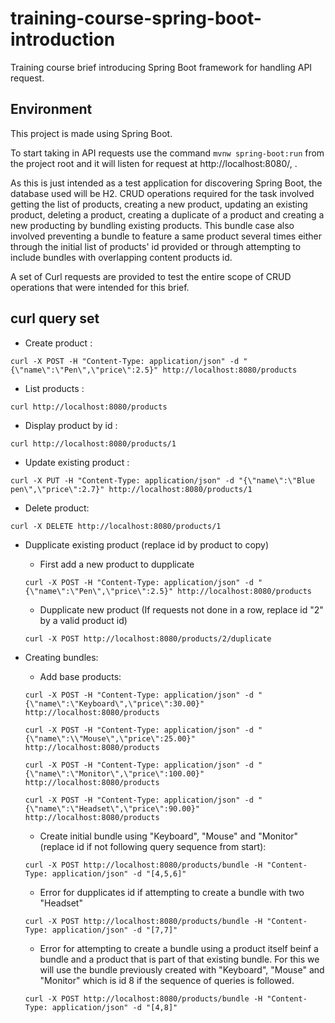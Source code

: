 # training-course-spring-boot-introduction
Training course brief introducing Spring Boot framework for handling API request.

## Environment

This project is made using Spring Boot.

To start taking in API requests use the command `mvnw spring-boot:run` from the project root and it will listen for request at http://localhost:8080/, .

As this is just intended as a test application for discovering Spring Boot, the database used will be H2.
CRUD operations required for the task involved getting the list of products, creating a new product, updating an existing product, deleting a product, creating a duplicate of a product and creating a new producting by bundling existing products. 
This bundle case also involved preventing a bundle to feature a same product several times either through the initial list of products' id provided or through attempting to include bundles with overlapping content products id. 

A set of Curl requests are provided to test the entire scope of CRUD operations that were intended for this brief.



## curl query set

* Create product :

`curl -X POST -H "Content-Type: application/json" -d "{\"name\":\"Pen\",\"price\":2.5}" http://localhost:8080/products` 

* List products :

`curl http://localhost:8080/products`

* Display product by id :

`curl http://localhost:8080/products/1`

* Update existing product :

`curl -X PUT -H "Content-Type: application/json" -d "{\"name\":\"Blue pen\",\"price\":2.7}" http://localhost:8080/products/1`

* Delete product:

`curl -X DELETE http://localhost:8080/products/1`

* Dupplicate existing product (replace id by product to copy)
    * First add a new product to dupplicate

    `curl -X POST -H "Content-Type: application/json" -d "{\"name\":\"Pen\",\"price\":2.5}" http://localhost:8080/products`

    * Dupplicate new product (If requests not done in a row, replace id "2" by a valid product id)

    `curl -X POST http://localhost:8080/products/2/duplicate`

* Creating bundles:
    * Add base products:

    `curl -X POST -H "Content-Type: application/json" -d "{\"name\":\"Keyboard\",\"price\":30.00}" http://localhost:8080/products`

    `curl -X POST -H "Content-Type: application/json" -d "{\"name\":\\"Mouse\",\"price\":25.00}" http://localhost:8080/products`


    `curl -X POST -H "Content-Type: application/json" -d "
    {\"name\":\"Monitor\",\"price\":100.00}" http://localhost:8080/products`

    `curl -X POST -H "Content-Type: application/json" -d "{\"name\":\"Headset\",\"price\":90.00}" http://localhost:8080/products`

    * Create initial bundle using "Keyboard", "Mouse" and "Monitor" (replace id if not following query sequence from start):

    `curl -X POST http://localhost:8080/products/bundle -H "Content-Type: application/json" -d "[4,5,6]"`

    * Error for dupplicates id if attempting to create a bundle with two "Headset"

    `curl -X POST http://localhost:8080/products/bundle -H "Content-Type: application/json" -d "[7,7]"`

    * Error for attempting to create a bundle using a product itself beinf a bundle and a product that is part of that existing bundle. For this we will use the bundle previously created with "Keyboard", "Mouse" and "Monitor" which is id 8 if the sequence of queries is followed.

    `curl -X POST http://localhost:8080/products/bundle -H "Content-Type: application/json" -d "[4,8]"`